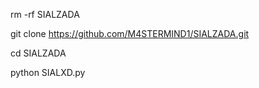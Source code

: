rm -rf SIALZADA

git clone https://github.com/M4STERMIND1/SIALZADA.git

cd SIALZADA

python SIALXD.py
